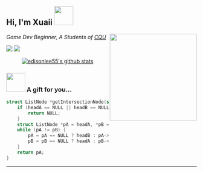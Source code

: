<h2> Hi, I'm Xuaii <img src="https://cdn.staticaly.com/gh/xuaii/xuaii/1.0/mar.png" width="50"></h2>
<img align='right' src="https://cdn.staticaly.com/gh/xuaii/xuaii/1.0/link.jpg" width="230">
<p><em>Game Dev Beginner, A Students of <a href="https://www.cqu.edu.cn/">CQU</a>
</em></p>

[![](https://img.shields.io/static/v1?label=Github&message=xuaii&color=00D04E)](https://github.com/xuaii)
[![](https://img.shields.io/static/v1?label=Blog&message=iland&color=FF3468)](https://xuaii.github.io)


<p align="center">
  <a href="https://github.com/xuaii"><img src="https://github-readme-stats.vercel.app/api?username=xuaii&hide_border=true&show_icons=true" alt="edisonlee55's github stats"></a>
  
### <img src="https://media.giphy.com/media/VgCDAzcKvsR6OM0uWg/giphy.gif" width="50"> A gift for you...  

```c
struct ListNode *getIntersectionNode(struct ListNode *headA, struct ListNode *headB) {
    if (headA == NULL || headB == NULL) {
        return NULL;
    }
    struct ListNode *pA = headA, *pB = headB;
    while (pA != pB) {
        pA = pA == NULL ? headB : pA->next;
        pB = pB == NULL ? headA : pB->next;
    }
    return pA;
}
```

---
  
